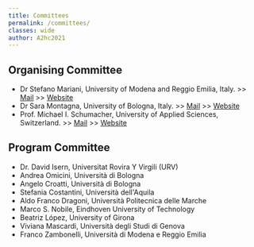 ```yaml
---
title: Committees
permalink: /committees/
classes: wide
author: A2hc2021
---
```


## Organising Committee

 - Dr Stefano Mariani, University of Modena and Reggio Emilia, Italy. >> [Mail](mailto:stefano.mariani@unimore.it) >> [Website](http://personale.unimore.it/rubrica/dettaglio/s.mariani)
 - Dr Sara Montagna, University of Bologna, Italy. >> [Mail](mailto:sara.montagna@unibo.it) >> [Website](http://apice.unibo.it/xwiki/bin/view/SaraMontagna/WebHome)
 - Prof. Michael I. Schumacher, University of Applied Sciences, Switzerland. >> [Mail](mailto:michael.schumacher@hevs.ch) >> [Website](https://www.hevs.ch/en/minisites/projects-products/aislab/collaborateurs/uas-professor/schumacher-1800)

## Program Committee

 - Dr. David Isern, Universitat Rovira Y Virgili (URV)
 - Andrea Omicini, Università di Bologna
 - Angelo Croatti, Università di Bologna
 - Stefania Costantini, Università dell'Aquila
 - Aldo Franco Dragoni, Università Politecnica delle Marche
 - Marco S. Nobile, Eindhoven University of Technology
 - Beatriz López, University of Girona
 - Viviana Mascardi, Università degli Studi di Genova
 - Franco Zambonelli, Università di Modena e Reggio Emilia
